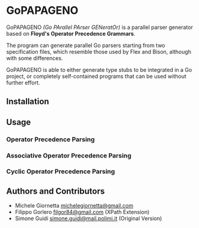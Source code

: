 GoPAPAGENO
========

GoPAPAGENO *(Go PArallel PArser GENeratOr)* is a parallel parser generator based on **Floyd's Operator Precedence Grammars**.

The program can generate parallel Go parsers starting from two specification files, which resemble those used by Flex and Bison, although with some differences.

GoPAPAGENO is able to either generate type stubs to be integrated in a Go project, or completely self-contained programs that can be used without further effort.

## Installation

## Usage

### Operator Precedence Parsing

### Associative Operator Precedence Parsing

### Cyclic Operator Precedence Parsing


## Authors and Contributors

 * Michele Giornetta <michelegiornetta@gmail.com>
 * Filippo Gorlero <filgor84@gmail.com> (XPath Extension)
 * Simone Guidi <simone.guidi@mail.polimi.it> (Original Version)
